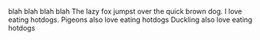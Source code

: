blah blah blah blah 
The lazy fox jumpst over the quick brown dog. 
I love eating hotdogs. 
Pigeons also love eating hotdogs
Duckling also love eating hotdogs
